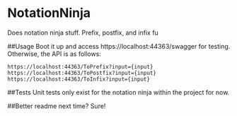 # NotationNinja
Does notation ninja stuff.  Prefix, postfix, and infix fu

##Usage
Boot it up and access https://localhost:44363/swagger for testing.  Otherwise, the API is as follows:

```
https://localhost:44363/ToPrefix?input={input}
https://localhost:44363/ToPostfix?input={input}
https://localhost:44363/ToInfix?input={input}
```

##Tests
Unit tests only exist for the notation ninja within the project for now.

##Better readme next time?
Sure!